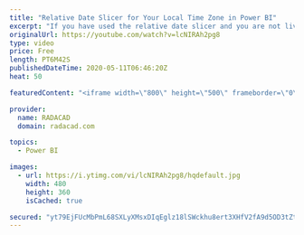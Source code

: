 ```yaml
---
title: "Relative Date Slicer for Your Local Time Zone in Power BI"
excerpt: "If you have used the relative date slicer and you are not living at a timezone close to UTC, then you have seen that the Power BI Date slicer is not much of a use, because you have to still adjust it with your local time zone. I have previously written a couple of articles related to this issue and ways"
originalUrl: https://youtube.com/watch?v=lcNIRAh2pg8
type: video
price: Free
length: PT6M42S
publishedDateTime: 2020-05-11T06:46:20Z
heat: 50

featuredContent: "<iframe width=\"800\" height=\"500\" frameborder=\"0\" src=\"https://www.youtube.com/embed/lcNIRAh2pg8\" allow=\"accelerometer; autoplay; encrypted-media; gyroscope; picture-in-picture\" allowfullscreen></iframe>"

provider:
  name: RADACAD
  domain: radacad.com

topics:
  - Power BI

images:
  - url: https://i.ytimg.com/vi/lcNIRAh2pg8/hqdefault.jpg
    width: 480
    height: 360
    isCached: true

secured: "yt79EjFUcMbPmL68SXLyXMsxDIqEglz18lSWckhu8ert3XHfV2fA9d5OD3tZtNuJ29qN5xf5Dt+uvGKjCcn7OmAy2KuTtCeMG3+ciGfYUozPN8xINuyfIq61aW3nYiiaDpGcpwRUzntxlK96nVLdHNEyUnK/VGvSJH+csOQw9x2637MXWceSG7utjUvKE3uFE0JuOKu7w8wzfMQ+JKS+N2Cm/Omyaw1hhAQoNlul5aBjV3uKTCRsShw/s5ULzGUD4s+LcfZT4P2PczZ1vIQGpSgyC1aWu5yKZfKocyZ6TWHtEh8N0WtdNFq8Clr+2Cb1K368dKcVJ4KVqTRrXs93lreLADhZxVz1RGusS2+v/4K3fF8MA/9RdFKU2h8tPpPaWutWu96c8APqEGRkt5C+Rtf/d8b9K8Lzf0w7Gwj7p60=;52Z1VV7JG1IlM0lcQjmx4A=="
---
```


